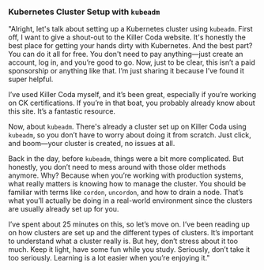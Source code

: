 ### Kubernetes Cluster Setup with `kubeadm`

"Alright, let's talk about setting up a Kubernetes cluster using `kubeadm`. First off, I want to give a shout-out to the Killer Coda website. It's honestly the best place for getting your hands dirty with Kubernetes. And the best part? You can do it all for free. You don't need to pay anything—just create an account, log in, and you’re good to go. Now, just to be clear, this isn’t a paid sponsorship or anything like that. I’m just sharing it because I’ve found it super helpful.

I’ve used Killer Coda myself, and it’s been great, especially if you’re working on CK certifications. If you’re in that boat, you probably already know about this site. It’s a fantastic resource.

Now, about `kubeadm`. There's already a cluster set up on Killer Coda using `kubeadm`, so you don’t have to worry about doing it from scratch. Just click, and boom—your cluster is created, no issues at all. 

Back in the day, before `kubeadm`, things were a bit more complicated. But honestly, you don’t need to mess around with those older methods anymore. Why? Because when you’re working with production systems, what really matters is knowing how to manage the cluster. You should be familiar with terms like `cordon`, `uncordon`, and how to drain a node. That’s what you’ll actually be doing in a real-world environment since the clusters are usually already set up for you.

I’ve spent about 25 minutes on this, so let’s move on. I’ve been reading up on how clusters are set up and the different types of clusters. It’s important to understand what a cluster really is. But hey, don’t stress about it too much. Keep it light, have some fun while you study. Seriously, don’t take it too seriously. Learning is a lot easier when you’re enjoying it."
